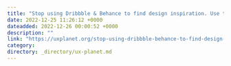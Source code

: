 ```yaml
---
title: "Stop using Dribbble & Behance to find design inspiration. Use these 15+ websites instead."
date: 2022-12-25 11:26:12 +0000
dateadded: 2022-12-26 00:00:52 +0000
description: ""
link: "https://uxplanet.org/stop-using-dribbble-behance-to-find-design-inspiration-use-these-15-websites-instead-b3a200c82776?source=rss----819cc2aaeee0---4"
category:
directory: _directory/ux-planet.md
---
```

